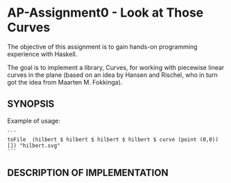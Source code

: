 AP-Assignment0 - Look at Those Curves
=====================================

The objective of this assignment is to gain hands-on programming experience with Haskell.

The goal is to implement a library, Curves, for working with piecewise linear curves in the plane (based on an idea by Hansen and Rischel, who in turn got the idea from Maarten M. Fokkinga).

SYNOPSIS
--------

Example of usage:
	
	```
	toFile  (hilbert $ hilbert $ hilbert $ hilbert $ curve (point (0,0)) []) "hilbert.svg"
	```

DESCRIPTION OF IMPLEMENTATION
-----------------------------